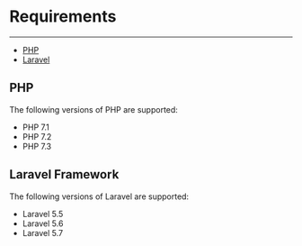 # Requirements

---

- [PHP](#php)
- [Laravel](#laravel)

<a name="php"></a>
## PHP
The following versions of PHP are supported:

- PHP 7.1
- PHP 7.2
- PHP 7.3

<a name="laravel"></a>
## Laravel Framework
The following versions of Laravel are supported:

- Laravel 5.5
- Laravel 5.6
- Laravel 5.7

